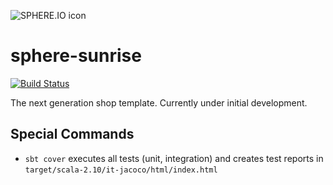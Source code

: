 ![SPHERE.IO icon](https://admin.sphere.io/assets/images/sphere_logo_rgb_long.png)

sphere-sunrise
==============

[![Build Status](https://travis-ci.org/sphereio/sphere-sunrise.png?branch=master)](https://travis-ci.org/sphereio/sphere-sunrise)

The next generation shop template. Currently under initial development.

## Special Commands

* `sbt cover` executes all tests (unit, integration) and creates test reports in `target/scala-2.10/it-jacoco/html/index.html`